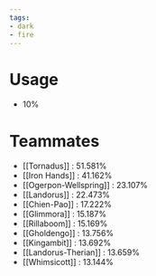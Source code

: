 ```yaml
---
tags:
- dark
- fire
---
```

# Usage
- 10%
# Teammates
- [[Tornadus]] : 51.581%
- [[Iron Hands]] : 41.162%
- [[Ogerpon-Wellspring]] : 23.107%
- [[Landorus]] : 22.473%
- [[Chien-Pao]] : 17.222%
- [[Glimmora]] : 15.187%
- [[Rillaboom]] : 15.169%
- [[Gholdengo]] : 13.756%
- [[Kingambit]] : 13.692%
- [[Landorus-Therian]] : 13.659%
- [[Whimsicott]] : 13.144%